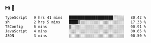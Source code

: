 ### Hi 👋

<!--START_SECTION:waka-->

```txt
TypeScript   9 hrs 41 mins   ████████████████████░░░░░   80.42 %
sh           2 hrs 5 mins    ████▒░░░░░░░░░░░░░░░░░░░░   17.33 %
TSConfig     6 mins          ▒░░░░░░░░░░░░░░░░░░░░░░░░   00.91 %
JavaScript   4 mins          ░░░░░░░░░░░░░░░░░░░░░░░░░   00.65 %
JSON         3 mins          ░░░░░░░░░░░░░░░░░░░░░░░░░   00.50 %
```

<!--END_SECTION:waka-->
